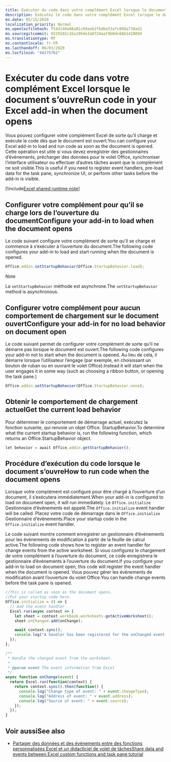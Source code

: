 ```yaml
---
title: Exécuter du code dans votre complément Excel lorsque le document s’ouvre
description: Exécutez le code dans votre complément Excel lorsque le document s’ouvre.
ms.date: 05/15/2020
localization_priority: Normal
ms.openlocfilehash: f544140a08a81c69aeb2fbdbe53afc098a738ad1
ms.sourcegitcommit: 9229102c16a1864e3a8724aaf9b0dc68b1428094
ms.translationtype: MT
ms.contentlocale: fr-FR
ms.lasthandoff: 06/03/2020
ms.locfileid: "44275762"
---
```

# <a name="run-code-in-your-excel-add-in-when-the-document-opens"></a><span data-ttu-id="ab583-103">Exécuter du code dans votre complément Excel lorsque le document s’ouvre</span><span class="sxs-lookup"><span data-stu-id="ab583-103">Run code in your Excel add-in when the document opens</span></span>

<span data-ttu-id="ab583-104">Vous pouvez configurer votre complément Excel de sorte qu’il charge et exécute le code dès que le document est ouvert.</span><span class="sxs-lookup"><span data-stu-id="ab583-104">You can configure your Excel add-in to load and run code as soon as the document is opened.</span></span> <span data-ttu-id="ab583-105">Cette opération est utile si vous devez enregistrer des gestionnaires d’événements, précharger des données pour le volet Office, synchroniser l’interface utilisateur ou effectuer d’autres tâches avant que le complément ne soit visible.</span><span class="sxs-lookup"><span data-stu-id="ab583-105">This is useful if you need to register event handlers, pre-load data for the task pane, synchronize UI, or perform other tasks before the add-in is visible.</span></span>

[!include[Excel shared runtime note](../includes/note-requires-shared-runtime.md)]

## <a name="configure-your-add-in-to-load-when-the-document-opens"></a><span data-ttu-id="ab583-106">Configurer votre complément pour qu’il se charge lors de l’ouverture du document</span><span class="sxs-lookup"><span data-stu-id="ab583-106">Configure your add-in to load when the document opens</span></span>

<span data-ttu-id="ab583-107">Le code suivant configure votre complément de sorte qu’il se charge et commence à s’exécuter à l’ouverture du document.</span><span class="sxs-lookup"><span data-stu-id="ab583-107">The following code configures your add-in to load and start running when the document is opened.</span></span>

```JavaScript
Office.addin.setStartupBehavior(Office.StartupBehavior.load);
```

> [!NOTE]
> <span data-ttu-id="ab583-108">La `setStartupBehavior` méthode est asynchrone.</span><span class="sxs-lookup"><span data-stu-id="ab583-108">The `setStartupBehavior` method is asynchronous.</span></span>

## <a name="configure-your-add-in-for-no-load-behavior-on-document-open"></a><span data-ttu-id="ab583-109">Configurer votre complément pour aucun comportement de chargement sur le document ouvert</span><span class="sxs-lookup"><span data-stu-id="ab583-109">Configure your add-in for no load behavior on document open</span></span>

<span data-ttu-id="ab583-110">Le code suivant permet de configurer votre complément de sorte qu’il ne démarre pas lorsque le document est ouvert.</span><span class="sxs-lookup"><span data-stu-id="ab583-110">The following code configures your add-in not to start when the document is opened.</span></span> <span data-ttu-id="ab583-111">Au lieu de cela, il démarre lorsque l’utilisateur l’engage (par exemple, en choisissant un bouton de ruban ou en ouvrant le volet Office).</span><span class="sxs-lookup"><span data-stu-id="ab583-111">Instead it will start when the user engages it in some way (such as choosing a ribbon button, or opening the task pane.)</span></span>

```JavaScript
Office.addin.setStartupBehavior(Office.StartupBehavior.none);
```

## <a name="get-the-current-load-behavior"></a><span data-ttu-id="ab583-112">Obtenir le comportement de chargement actuel</span><span class="sxs-lookup"><span data-stu-id="ab583-112">Get the current load behavior</span></span>

<span data-ttu-id="ab583-113">Pour déterminer le comportement de démarrage actuel, exécutez la fonction suivante, qui renvoie un objet Office. StartupBehavior.</span><span class="sxs-lookup"><span data-stu-id="ab583-113">To determine what the current startup behavior is, run the following function, which returns an Office.StartupBehavior object.</span></span>

```JavaScript
let behavior = await Office.addin.getStartupBehavior();
```

## <a name="how-to-run-code-when-the-document-opens"></a><span data-ttu-id="ab583-114">Procédure d’exécution du code lorsque le document s’ouvre</span><span class="sxs-lookup"><span data-stu-id="ab583-114">How to run code when the document opens</span></span>

<span data-ttu-id="ab583-115">Lorsque votre complément est configuré pour être chargé à l’ouverture d’un document, il s’exécutera immédiatement.</span><span class="sxs-lookup"><span data-stu-id="ab583-115">When your add-in is configured to load on document open, it will run immediately.</span></span> <span data-ttu-id="ab583-116">Le `Office.initialize` Gestionnaire d’événements est appelé.</span><span class="sxs-lookup"><span data-stu-id="ab583-116">The `Office.initialize` event handler will be called.</span></span> <span data-ttu-id="ab583-117">Placez votre code de démarrage dans le `Office.initialize` Gestionnaire d’événements.</span><span class="sxs-lookup"><span data-stu-id="ab583-117">Place your startup code in the `Office.initialize` event handler.</span></span>

<span data-ttu-id="ab583-118">Le code suivant montre comment enregistrer un gestionnaire d’événements pour les événements de modification à partir de la feuille de calcul active.</span><span class="sxs-lookup"><span data-stu-id="ab583-118">The following code shows how to register an event handler for change events from the active worksheet.</span></span> <span data-ttu-id="ab583-119">Si vous configurez le chargement de votre complément à l’ouverture du document, ce code enregistrera le gestionnaire d’événements à l’ouverture du document.</span><span class="sxs-lookup"><span data-stu-id="ab583-119">If you configure your add-in to load on document open, this code will register the event handler when the document is opened.</span></span> <span data-ttu-id="ab583-120">Vous pouvez gérer les événements de modification avant l’ouverture du volet Office.</span><span class="sxs-lookup"><span data-stu-id="ab583-120">You can handle change events before the task pane is opened.</span></span>


```JavaScript
//This is called as soon as the document opens.
//Put your startup code here.
Office.initialize = () => {
  // Add the event handler
  Excel.run(async context => {
    let sheet = context.workbook.worksheets.getActiveWorksheet();
    sheet.onChanged.add(onChange);

    await context.sync();
    console.log("A handler has been registered for the onChanged event.");
  });
};

/**
 * Handle the changed event from the worksheet.
 *
 * @param event The event information from Excel
 */
async function onChange(event) {
  return Excel.run(function(context) {
    return context.sync().then(function() {
      console.log("Change type of event: " + event.changeType);
      console.log("Address of event: " + event.address);
      console.log("Source of event: " + event.source);
    });
  });
}

```

## <a name="see-also"></a><span data-ttu-id="ab583-121">Voir aussi</span><span class="sxs-lookup"><span data-stu-id="ab583-121">See also</span></span>

- [<span data-ttu-id="ab583-122">Partager des données et des événements entre des fonctions personnalisées Excel et un didacticiel de volet de tâches</span><span class="sxs-lookup"><span data-stu-id="ab583-122">Share data and events between Excel custom functions and task pane tutorial</span></span>](../tutorials/share-data-and-events-between-custom-functions-and-the-task-pane-tutorial.md)